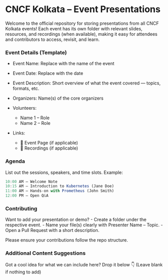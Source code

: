 # CNCF Kolkata – Event Presentations

Welcome to the official repository for storing presentations from all CNCF Kolkata events!
Each event has its own folder with relevant slides, resources, and recordings (when available), making it easy for attendees and contributors to access, revisit, and learn.

### Event Details (Template)

- Event Name: Replace with the name of the event
- Event Date: Replace with the date
- Event Description: Short overview of what the event covered — topics, formats, etc.
- Organizers: Name(s) of the core organizers
- Volunteers:
	- Name 1 – Role
	- Name 2 – Role

- Links:
	- 🔗 Event Page (if applicable)
	- 🎥 Recordings (if applicable)

### Agenda

List out the sessions, speakers, and time slots.
Example:

```javascript I'm A tab
10:00 AM – Welcome Note  
10:15 AM – Introduction to Kubernetes (Jane Doe)  
11:00 AM – Hands-on with Prometheus (John Smith)  
12:00 PM – Open Q&A  
```

### Contributing

Want to add your presentation or demo?
	- Create a folder under the respective event.
	- Name your file(s) clearly with Presenter Name – Topic.
	- Open a Pull Request with a short description.

Please ensure your contributions follow the repo structure.

### Additional Content Suggestions

Got a cool idea for what we can include here? Drop it below 👇
(Leave blank if nothing to add)
